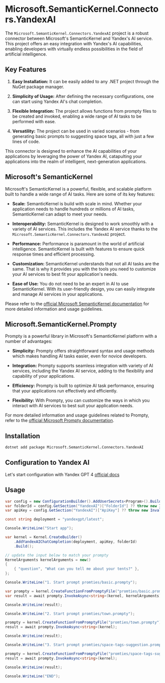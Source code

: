 # Microsoft.SemanticKernel.Connectors.YandexAI

The `Microsoft.SemanticKernel.Connectors.YandexAI` project is a robust connector between Microsoft's SemanticKernel and
Yandex's AI service. This project offers an easy integration with Yandex's AI capabilities, enabling developers with
virtually endless possibilities in the field of artificial intelligence.

## Key Features

1. **Easy Installation:** It can be easily added to any .NET project through the NuGet package manager.

2. **Simplicity of Usage:** After defining the necessary configurations, one can start using Yandex AI's chat
   completion.

3. **Flexible Integration:** The project allows functions from prompty files to be created and invoked, enabling a wide
   range of AI tasks to be performed with ease.

4. **Versatility:** The project can be used in varied scenarios - from generating basic prompts to suggesting space
   tags, all with just a few lines of code.

This connector is designed to enhance the AI capabilities of your applications by leveraging the power of Yandex AI,
catapulting your applications into the realm of intelligent, next-generation applications.

## Microsoft's SemanticKernel

Microsoft's SemanticKernel is a powerful, flexible, and scalable platform built to handle a wide range of AI tasks. Here
are some of its key features:

- **Scale:**
  SemanticKernel is build with scale in mind. Whether your application needs to handle hundreds or millions of AI tasks,
  SemanticKernel can adapt to meet your needs.

- **Interoperability:**
  SemanticKernel is designed to work smoothly with a variety of AI services. This includes the Yandex AI service thanks
  to the `Microsoft.SemanticKernel.Connectors.YandexAI` project.

- **Performance:**
  Performance is paramount in the world of artificial intelligence. SemanticKernel is built with features to ensure
  quick response times and efficient processing.

- **Customization:**
  SemanticKernel understands that not all AI tasks are the same. That is why it provides you with the tools you need to
  customize your AI services to best fit your application's needs.

- **Ease of Use:**
  You do not need to be an expert in AI to use SemanticKernel. With its user-friendly design, you can easily integrate
  and manage AI services in your applications.

Please refer to the [official Microsoft SemanticKernel documentation](https://docs.microsoft.com/semantic-kernel) for
more detailed information and usage guidelines.

## Microsoft.SemanticKernel.Prompty

Prompty is a powerful library in Microsoft's SemanticKernel platform with a number of advantages:

- **Simplicity:** Prompty offers straightforward syntax and usage methods which makes handling AI tasks easier, even for
  novice developers.

- **Integration:** Prompty supports seamless integration with variety of AI services, including the Yandex AI service,
  adding to the flexibility and capability of your applications.

- **Efficiency:** Prompty is built to optimize AI task performance, ensuring that your applications run effectively and
  efficiently.

- **Flexibility:** With Prompty, you can customize the ways in which you interact with AI services to best suit your
  application needs.

For more detailed information and usage guidelines related to Prompty, refer to
the [official Microsoft Prompty documentation](https://prompty.ai/).

## Installation

```bash
dotnet add package Microsoft.SemanticKernel.Connectors.YandexAI
```

## Configuration to Yandex AI

Let's start configuration with Yandex GPT 4 [official docs](https://yandex.cloud/ru/docs/foundation-models/quickstart/yandexgpt)

## Usage

```csharp
var config = new ConfigurationBuilder().AddUserSecrets<Program>().Build();
var folderId = config.GetSection("YandexAI")["FolderId"] ?? throw new InvalidOperationException();
var apiKey = config.GetSection("YandexAI")["ApiKey"] ?? throw new InvalidOperationException();

const string deployment = "yandexgpt/latest";

Console.WriteLine("Start app");

var kernel = Kernel.CreateBuilder()
    .AddYandexAIChatCompletion(deployment, apiKey, folderId)
    .Build();

// update the input below to match your prompty
KernelArguments kernelArguments = new()
{
    { "question", "What can you tell me about your tents?" },
};

Console.WriteLine("1. Start prompt promties/basic.prompty");

var prompty = kernel.CreateFunctionFromPromptyFile("promties/basic.prompty");
var result = await prompty.InvokeAsync<string>(kernel, kernelArguments);

Console.WriteLine(result);

Console.WriteLine("2. Start prompt promties/town.prompty");

prompty = kernel.CreateFunctionFromPromptyFile("promties/town.prompty");
result = await prompty.InvokeAsync<string>(kernel);

Console.WriteLine(result);

Console.WriteLine("3. Start prompt promties/space-tags-suggestion.prompty");

prompty = kernel.CreateFunctionFromPromptyFile("promties/space-tags-suggestion.prompty");
result = await prompty.InvokeAsync<string>(kernel);

Console.WriteLine(result);

Console.WriteLine("END");
```
